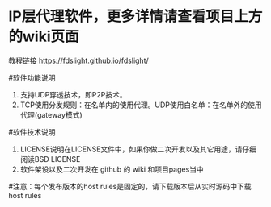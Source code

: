 # IP层代理软件，更多详情请查看项目上方的wiki页面
教程链接 https://fdslight.github.io/fdslight/

#软件功能说明  
1. 支持UDP穿透技术，即P2P技术。   
2. TCP使用分发规则：在名单内的使用代理。UDP使用白名单：在名单外的使用代理(gateway模式)

#软件技术说明
1. LICENSE说明在LICENSE文件中，如果你做二次开发以及其它用途，请仔细阅读BSD LICENSE  
2. 软件架设以及二次开发在 github 的 wiki 和项目pages当中


#注意：每个发布版本的host rules是固定的，请下载版本后从实时源码中下载host rules